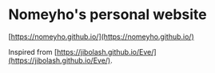 # Nomeyho's personal website

[https://nomeyho.github.io/](https://nomeyho.github.io/)


Inspired from [https://jibolash.github.io/Eve/](https://jibolash.github.io/Eve/).
